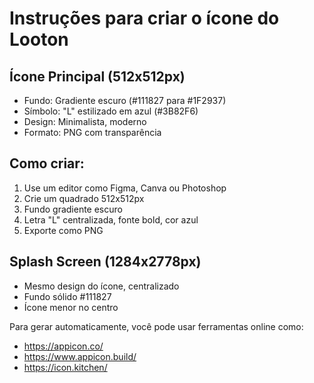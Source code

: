 # Instruções para criar o ícone do Looton

## Ícone Principal (512x512px)
- Fundo: Gradiente escuro (#111827 para #1F2937)
- Símbolo: "L" estilizado em azul (#3B82F6) 
- Design: Minimalista, moderno
- Formato: PNG com transparência

## Como criar:
1. Use um editor como Figma, Canva ou Photoshop
2. Crie um quadrado 512x512px
3. Fundo gradiente escuro
4. Letra "L" centralizada, fonte bold, cor azul
5. Exporte como PNG

## Splash Screen (1284x2778px)
- Mesmo design do ícone, centralizado
- Fundo sólido #111827
- Ícone menor no centro

Para gerar automaticamente, você pode usar ferramentas online como:
- https://appicon.co/
- https://www.appicon.build/
- https://icon.kitchen/
